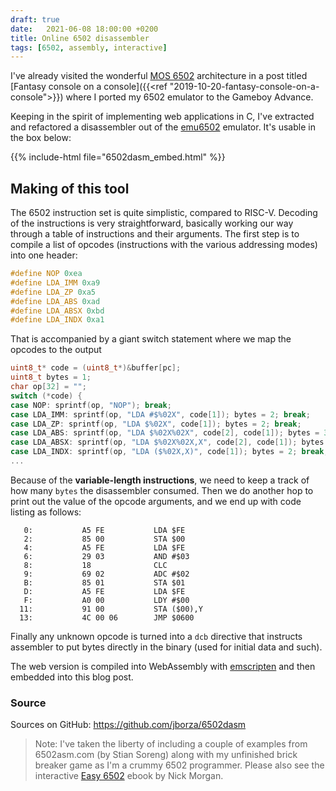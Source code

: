 ```yaml
---
draft: true
date:   2021-06-08 18:00:00 +0200
title: Online 6502 disassembler
tags: [6502, assembly, interactive]
---
```


I've already visited the wonderful [MOS 6502](https://en.wikipedia.org/wiki/MOS_Technology_6502) architecture in a post titled [Fantasy console on a console]({{<ref "2019-10-20-fantasy-console-on-a-console">}}) where I ported my 6502 emulator to the Gameboy Advance. 

Keeping in the spirit of implementing web applications in C, I've extracted and refactored a disassembler out of the [emu6502](https://github.com/jborza/emu6502) emulator. It's usable in the box below:

{{% include-html file="6502dasm_embed.html" %}}

## Making of this tool

The 6502 instruction set is quite simplistic, compared to RISC-V. Decoding of the instructions is very straightforward, basically working our way through a table of instructions and their arguments. The first step is to compile a list of opcodes (instructions with the various addressing modes) into one header:

```c
#define NOP 0xea
#define LDA_IMM 0xa9
#define LDA_ZP 0xa5
#define LDA_ABS 0xad
#define LDA_ABSX 0xbd
#define LDA_INDX 0xa1
```

That is accompanied by a giant switch statement where we map the opcodes to the output

```c
uint8_t* code = (uint8_t*)&buffer[pc];
uint8_t bytes = 1;
char op[32] = "";
switch (*code) {
case NOP: sprintf(op, "NOP"); break;
case LDA_IMM: sprintf(op, "LDA #$%02X", code[1]); bytes = 2; break;
case LDA_ZP: sprintf(op, "LDA $%02X", code[1]); bytes = 2; break;
case LDA_ABS: sprintf(op, "LDA $%02X%02X", code[2], code[1]); bytes = 3; break;
case LDA_ABSX: sprintf(op, "LDA $%02X%02X,X", code[2], code[1]); bytes = 3; break;
case LDA_INDX: sprintf(op, "LDA ($%02X,X)", code[1]); bytes = 2; break;
...
```
Because of the **variable-length instructions**, we need to keep a track of how many `bytes` the disassembler consumed. 
Then we do another hop to print out the value of the opcode arguments, and we end up with code listing as follows:

```gas
   0:           A5 FE           LDA $FE
   2:           85 00           STA $00
   4:           A5 FE           LDA $FE
   6:           29 03           AND #$03
   8:           18              CLC
   9:           69 02           ADC #$02
   B:           85 01           STA $01
   D:           A5 FE           LDA $FE
   F:           A0 00           LDY #$00
  11:           91 00           STA ($00),Y
  13:           4C 00 06        JMP $0600
```

Finally any unknown opcode is turned into a `dcb` directive that instructs assembler to put bytes directly in the binary (used for initial data and such).

The web version is compiled into WebAssembly with [emscripten](https://emscripten.org/) and then embedded into this blog post.

### Source

Sources on GitHub: https://github.com/jborza/6502dasm

> Note: I've taken the liberty of including a couple of examples from 6502asm.com (by Stian Soreng) along with my unfinished brick breaker game as I'm a crummy 6502 programmer. Please also see the interactive [Easy 6502](https://skilldrick.github.io/easy6502/) ebook by Nick Morgan.